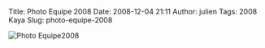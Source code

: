 Title: Photo Equipe 2008
Date: 2008-12-04 21:11
Author: julien
Tags: 2008 Kaya
Slug: photo-equipe-2008

![Photo Equipe2008]({filename}/images/Photo%20equipe%202008.JPG "Photo Equipe 2008")